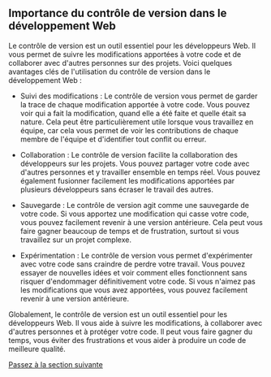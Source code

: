 ## Importance du contrôle de version dans le développement Web

Le contrôle de version est un outil essentiel pour les développeurs Web. Il vous permet de suivre les modifications apportées à votre code et de collaborer avec d'autres personnes sur des projets. Voici quelques avantages clés de l'utilisation du contrôle de version dans le développement Web :

- Suivi des modifications : Le contrôle de version vous permet de garder la trace de chaque modification apportée à votre code. Vous pouvez voir qui a fait la modification, quand elle a été faite et quelle était sa nature. Cela peut être particulièrement utile lorsque vous travaillez en équipe, car cela vous permet de voir les contributions de chaque membre de l'équipe et d'identifier tout conflit ou erreur.

- Collaboration : Le contrôle de version facilite la collaboration des développeurs sur les projets. Vous pouvez partager votre code avec d'autres personnes et y travailler ensemble en temps réel. Vous pouvez également fusionner facilement les modifications apportées par plusieurs développeurs sans écraser le travail des autres.

- Sauvegarde : Le contrôle de version agit comme une sauvegarde de votre code. Si vous apportez une modification qui casse votre code, vous pouvez facilement revenir à une version antérieure. Cela peut vous faire gagner beaucoup de temps et de frustration, surtout si vous travaillez sur un projet complexe.

- Expérimentation : Le contrôle de version vous permet d'expérimenter avec votre code sans craindre de perdre votre travail. Vous pouvez essayer de nouvelles idées et voir comment elles fonctionnent sans risquer d'endommager définitivement votre code. Si vous n'aimez pas les modifications que vous avez apportées, vous pouvez facilement revenir à une version antérieure.

Globalement, le contrôle de version est un outil essentiel pour les développeurs Web. Il vous aide à suivre les modifications, à collaborer avec d'autres personnes et à protéger votre code. Il peut vous faire gagner du temps, vous éviter des frustrations et vous aider à produire un code de meilleure qualité.

[Passez à la section suivante](https://github.com/Le-BootCamp-Grow/supports-de-cours/blob/main/notes-de-cours/niveau-d-entree/developpeur-web/semaine_1_jour_5/2_configuration.md)